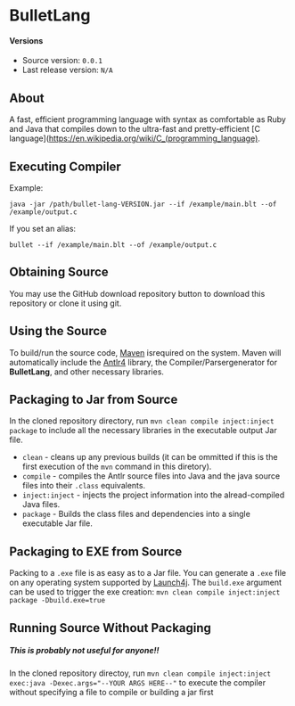 # BulletLang

#### Versions

* Source version: `0.0.1`
* Last release version: `N/A`

## About

A fast, efficient programming language with syntax as comfortable as Ruby and Java that compiles down to the ultra-fast and pretty-efficient [C language](https://en.wikipedia.org/wiki/C_(programming_language).

## Executing Compiler

Example:

`java -jar /path/bullet-lang-VERSION.jar --if /example/main.blt --of /example/output.c`

If you set an alias:

`bullet --if /example/main.blt --of /example/output.c`

## Obtaining Source

You may use the GitHub download repository button to download this repository or clone it using git.

## Using the Source

To build/run the source code, [Maven](https://maven.apache.org/) isrequired on the system. Maven will automatically include the [Antlr4](http://www.antlr.org/) library, the Compiler/Parsergenerator for **BulletLang**, and other necessary libraries.

## Packaging to Jar from Source

In the cloned repository directory, run `mvn clean compile inject:inject package` to include all the necessary libraries in the executable output Jar file.

* `clean` - cleans up any previous builds (it can be ommitted if this is the first execution of the `mvn` command in this diretory).
* `compile` - compiles the Antlr source files into Java and the java source files into their `.class` equivalents.
* `inject:inject` - injects the project information into the alread-compiled Java files.
* `package` - Builds the class files and dependencies into a single executable Jar file.

## Packaging to EXE from Source

Packing to a `.exe` file is as easy as to a Jar file. You can generate a `.exe` file on any operating system supported by [Launch4j](http://launch4j.sourceforge.net/). The `build.exe` argument can be used to trigger the exe creation: `mvn clean compile inject:inject package -Dbuild.exe=true`

## Running Source Without Packaging

##### This is probably *not* useful for anyone!!

In the cloned repository directoy, run `mvn clean compile inject:inject exec:java -Dexec.args="--YOUR ARGS HERE--"` to execute the compiler without specifying a file to compile or building a jar first
